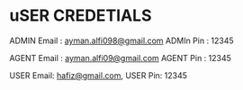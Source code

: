 # uSER CREDETIALS

ADMIN Email : ayman.alfi098@gmail.com
ADMIn Pin : 12345

AGENT Email : ayman.alfi09@gmail.com
AGENT Pin : 12345

USER Email: hafiz@gmail.com,
USER Pin: 12345
